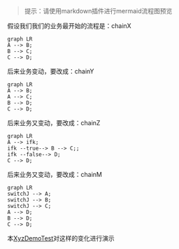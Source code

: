 > 提示：请使用markdown插件进行mermaid流程图预览

假设我们我们的业务最开始的流程是：chainX
```mermaid
graph LR
A --> B;
B --> C;
C --> D;
```

后来业务变动，要改成：chainY

```mermaid
graph LR
A --> B;
A --> C;
B --> D;
C --> D;
```

后来业务又变动，要改成：chainZ

```mermaid
graph LR
A --> ifk;
ifk --true--> B --> C;;
ifk --false--> D;
C --> D;
```

后来业务又变动，要改成：chainM

```mermaid
graph LR
switchJ --> A;
switchJ --> B;
switchJ --> C;
A --> D;
B --> D;
C --> D;
```
本[XyzDemoTest](../XyzDemoTest.java)对这样的变化进行演示